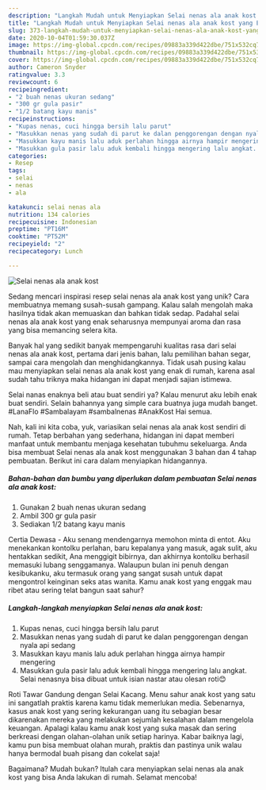 ```yaml
---
description: "Langkah Mudah untuk Menyiapkan Selai nenas ala anak kost yang Enak"
title: "Langkah Mudah untuk Menyiapkan Selai nenas ala anak kost yang Enak"
slug: 373-langkah-mudah-untuk-menyiapkan-selai-nenas-ala-anak-kost-yang-enak
date: 2020-10-04T01:59:30.037Z
image: https://img-global.cpcdn.com/recipes/09883a339d422dbe/751x532cq70/selai-nenas-ala-anak-kost-foto-resep-utama.jpg
thumbnail: https://img-global.cpcdn.com/recipes/09883a339d422dbe/751x532cq70/selai-nenas-ala-anak-kost-foto-resep-utama.jpg
cover: https://img-global.cpcdn.com/recipes/09883a339d422dbe/751x532cq70/selai-nenas-ala-anak-kost-foto-resep-utama.jpg
author: Cameron Snyder
ratingvalue: 3.3
reviewcount: 6
recipeingredient:
- "2 buah nenas ukuran sedang"
- "300 gr gula pasir"
- "1/2 batang kayu manis"
recipeinstructions:
- "Kupas nenas, cuci hingga bersih lalu parut"
- "Masukkan nenas yang sudah di parut ke dalan penggorengan dengan nyala api sedang"
- "Masukkan kayu manis lalu aduk perlahan hingga airnya hampir mengering"
- "Masukkan gula pasir lalu aduk kembali hingga mengering lalu angkat. Selai nenasnya bisa dibuat untuk isian nastar atau olesan roti😊"
categories:
- Resep
tags:
- selai
- nenas
- ala

katakunci: selai nenas ala 
nutrition: 134 calories
recipecuisine: Indonesian
preptime: "PT16M"
cooktime: "PT52M"
recipeyield: "2"
recipecategory: Lunch

---
```



![Selai nenas ala anak kost](https://img-global.cpcdn.com/recipes/09883a339d422dbe/751x532cq70/selai-nenas-ala-anak-kost-foto-resep-utama.jpg)

Sedang mencari inspirasi resep selai nenas ala anak kost yang unik? Cara membuatnya memang susah-susah gampang. Kalau salah mengolah maka hasilnya tidak akan memuaskan dan bahkan tidak sedap. Padahal selai nenas ala anak kost yang enak seharusnya mempunyai aroma dan rasa yang bisa memancing selera kita.

Banyak hal yang sedikit banyak mempengaruhi kualitas rasa dari selai nenas ala anak kost, pertama dari jenis bahan, lalu pemilihan bahan segar, sampai cara mengolah dan menghidangkannya. Tidak usah pusing kalau mau menyiapkan selai nenas ala anak kost yang enak di rumah, karena asal sudah tahu triknya maka hidangan ini dapat menjadi sajian istimewa.

Selai nanas enaknya beli atau buat sendiri ya? Kalau menurut aku lebih enak buat sendiri. Selain bahannya yang simple cara buatnya juga mudah banget. #LanaFlo #Sambalayam #sambalnenas #AnakKost Hai semua.


Nah, kali ini kita coba, yuk, variasikan selai nenas ala anak kost sendiri di rumah. Tetap berbahan yang sederhana, hidangan ini dapat memberi manfaat untuk membantu menjaga kesehatan tubuhmu sekeluarga. Anda bisa membuat Selai nenas ala anak kost menggunakan 3 bahan dan 4 tahap pembuatan. Berikut ini cara dalam menyiapkan hidangannya.

<!--inarticleads1-->

##### Bahan-bahan dan bumbu yang diperlukan dalam pembuatan Selai nenas ala anak kost:

1. Gunakan 2 buah nenas ukuran sedang
1. Ambil 300 gr gula pasir
1. Sediakan 1/2 batang kayu manis


Certia Dewasa - Aku senang mendengarnya memohon minta di entot. Aku menekankan kontolku perlahan, baru kepalanya yang masuk, agak sulit, aku hentakkan sedikit, Ana menggigit bibirnya, dan akhirnya kontolku berhasil memasuki lubang senggamanya. Walaupun bulan ini penuh dengan kesibukanku, aku termasuk orang yang sangat susah untuk dapat mengontrol keinginan seks atas wanita. Kamu anak kost yang enggak mau ribet atau sering telat bangun saat sahur? 

<!--inarticleads2-->

##### Langkah-langkah menyiapkan Selai nenas ala anak kost:

1. Kupas nenas, cuci hingga bersih lalu parut
1. Masukkan nenas yang sudah di parut ke dalan penggorengan dengan nyala api sedang
1. Masukkan kayu manis lalu aduk perlahan hingga airnya hampir mengering
1. Masukkan gula pasir lalu aduk kembali hingga mengering lalu angkat. Selai nenasnya bisa dibuat untuk isian nastar atau olesan roti😊


Roti Tawar Gandung dengan Selai Kacang. Menu sahur anak kost yang satu ini sangatlah praktis karena kamu tidak memerlukan media. Sebenarnya, kasus anak kost yang sering kekurangan uang itu sebagian besar dikarenakan mereka yang melakukan sejumlah kesalahan dalam mengelola keuangan. Apalagi kalau kamu anak kost yang suka masak dan sering berkreasi dengan olahan-olahan unik setiap harinya. Kabar baiknya lagi, kamu pun bisa membuat olahan murah, praktis dan pastinya unik walau hanya bermodal buah pisang dan cokelat saja! 

Bagaimana? Mudah bukan? Itulah cara menyiapkan selai nenas ala anak kost yang bisa Anda lakukan di rumah. Selamat mencoba!
